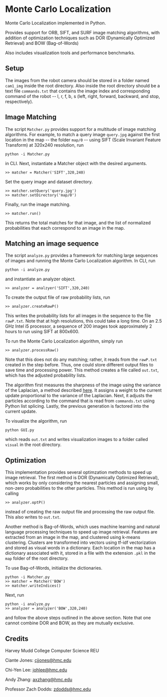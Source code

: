 # Monte Carlo Localization
Monte Carlo Localization implemented in Python.

Provides support for ORB, SIFT, and SURF image matching algorithms, with addition of optimization techniques such as DOR (Dynamically Optimized Retrieval) and BOW (Bag-of-Words)

Also includes visualization tools and performance benchmarks.

## Setup
The images from the robot camera should be stored in a folder named `cam1_img` inside the root directory. Also inside the root directory should be a text file `commands.txt` that contains the image index and corresponding command of the robot -- l, r, f, b, s (left, right, forward, backward, and stop, respectively). 

## Image Matching
The script `Matcher.py` provides support for a multitude of image matching algorithms. For example, to match a query image `query.jpg` against the first location in the map -- the folder `map/0` -- using SIFT (Scale Invariant Feature Transform) at 320x240 resolution, run

`python -i Matcher.py`

in CLI. Next, instantiate a Matcher object with the desired arguments.

`>> matcher = Matcher('SIFT',320,240)`

Set the query image and dataset directory.
```
>> matcher.setQuery('query.jpg')
>> matcher.setDirectory('map/0')
```
Finally, run the image matching. 

`>> matcher.run()`

This returns the total matches for that image, and the list of normalized probabilities that each correspond to an image in the map.

## Matching an image sequence
The script `analyze.py` provides a framework for matching large sequences of images and running the Monte Carlo Localization algorithm. In CLI, run

`python -i analyze.py`

and instantiate an analyzer object.

`>> analyzer = analzyer('SIFT',320,240)`

To create the output file of raw probability lists, run

`>> analyzer.createRawP()`

This writes the probability lists for all images in the sequence to the file `rawP.txt`. Note that at high resolutions, this could take a long time. On an 2.5 GHz Intel i5 processor, a sequence of 200 images took approximately 2 hours to run using SIFT at 800x600.

To run the Monte Carlo Localization algorithm, simply run

`>> analyzer.processRaw()`

Note that this does not do any matching; rather, it reads from the `rawP.txt` created in the step before. Thus, one could store different output files to save time and processing power. This method creates a file called `out.txt`, which has the adjusted probability lists.

The algorithm first measures the sharpness of the image using the variance of the Laplacian, a method described [here](http://www.pyimagesearch.com/2015/09/07/blur-detection-with-opencv/). It assigns a weight to the current update proportional to the variance of the Laplacian. Next, it adjusts the particles according to the command that is read from `commands.txt` using Python list splicing. Lastly, the previous generation is factored into the current update. 

To visualize the algorithm, run

`python GUI.py`

which reads `out.txt` and writes visualization images to a folder called `visual` in the root directory. 

## Optimization
This implementation provides several optimzation methods to speed up image retrieval. The first method is DOR (Dynamically Optimized Retrieval), which works by only considering the nearest particles and assigning small, non-zero probabilities to the other particles. This method is run using by calling

`>> analyzer.optP()`

instead of creating the raw output file and processing the raw output file. This also writes to `out.txt`. 

Another method is Bag-of-Words, which uses machine learning and natural language processing techniques to speed up image retrieval. Features are extracted from an image in the map, and clustered using k-means clustering. Clusters are transformed into vectors using tf-idf vectorization and stored as visual words in a dictionary. Each location in the map has a dictionary associated with it, stored in a file with the extension `.pkl` in the `map` folder of the root directory. 

To use Bag-of-Words, initialize the dictionaries.
```
python -i Matcher.py
>> matcher = Matcher('BOW')
>> matcher.writeIndices()
```
Next, run 
```
python -i analyze.py
>> analyzer = analyzer('BOW',320,240)
```
and follow the above steps outlined in the above section. Note that one cannot combine DOR and BOW, as they are mutually exclusive.

## Credits
Harvey Mudd College Computer Science REU

Ciante Jones: cjjones@hmc.edu

Chi-Yen Lee: johlee@hmc.edu

Andy Zhang: axzhang@hmc.edu

Professor Zach Dodds: zdodds@hmc.edu
